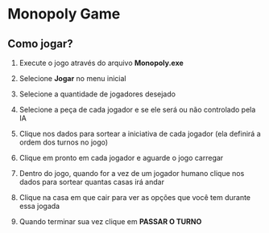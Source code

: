 # Monopoly Game

## Como jogar?

1. Execute o jogo através do arquivo **Monopoly.exe**

2. Selecione **Jogar** no menu inicial

3. Selecione a quantidade de jogadores desejado

4. Selecione a peça de cada jogador e se ele será ou não controlado pela IA

5. Clique nos dados para sortear a iniciativa de cada jogador (ela definirá a ordem dos turnos no jogo)

6. Clique em pronto em cada jogador e aguarde o jogo carregar

7. Dentro do jogo, quando for a vez de um jogador humano clique nos dados para sortear quantas casas irá andar

8. Clique na casa em que cair para ver as opções que você tem durante essa jogada

9. Quando terminar sua vez clique em **PASSAR O TURNO**
